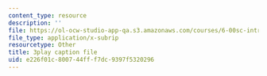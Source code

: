 ```yaml
---
content_type: resource
description: ''
file: https://ol-ocw-studio-app-qa.s3.amazonaws.com/courses/6-00sc-introduction-to-computer-science-and-programming-spring-2011/e226f01c800744fff7dc9397f5320296_ggxY20cXql8.srt
file_type: application/x-subrip
resourcetype: Other
title: 3play caption file
uid: e226f01c-8007-44ff-f7dc-9397f5320296
---
```

